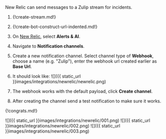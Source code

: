 New Relic can send messages to a Zulip stream for incidents.

1. {!create-stream.md!}

1. {!create-bot-construct-url-indented.md!}

1. On [New Relic](https://one.newrelic.com),
  select **Alerts & AI**.

1. Navigate to **Notification channels**.

1. Create a new notification channel. Select channel type of **Webhook**, choose a name (e.g. "Zulip"), enter the webhook url created earlier as **Base Url**.

1. It should look like:
  ![]({{ static_url }}images/integrations/newrelic/newrelic.png)

1. The webhook works with the default payload, click **Create channel**.

1. After creating the channel send a test notification to make sure it works.

{!congrats.md!}

![]({{ static_url }}images/integrations/newrelic/001.png)
![]({{ static_url }}images/integrations/newrelic/002.png)
![]({{ static_url }}images/integrations/newrelic/003.png)
